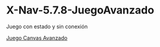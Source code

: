 # X-Nav-5.7.8-JuegoAvanzado
Juego con estado y sin conexión

<a href="http://slnruben.github.io/X-Nav-5.7.8-JuegoAvanzado">Juego Canvas Avanzado</a>
